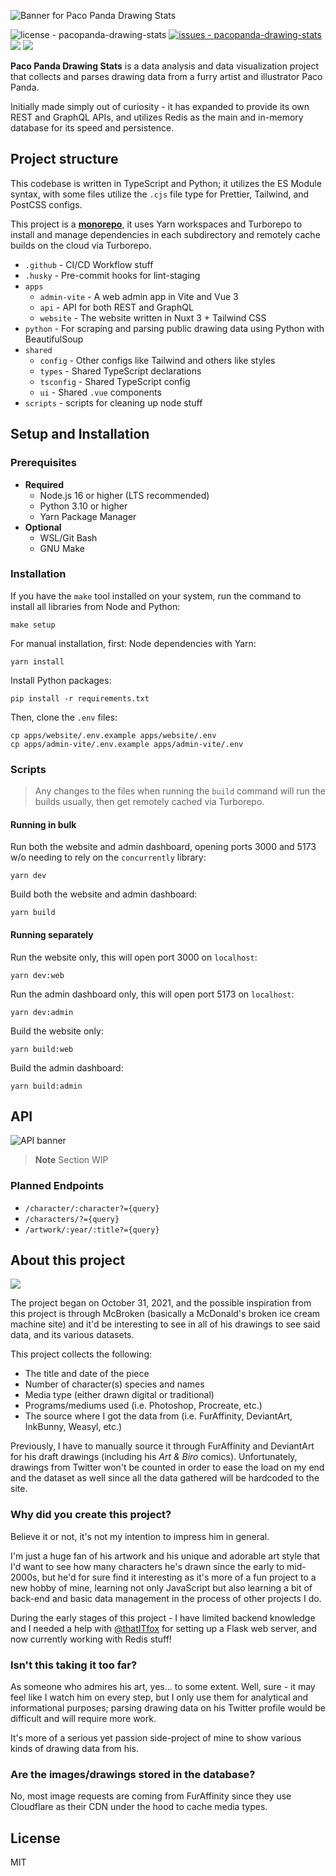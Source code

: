 ![Banner for Paco Panda Drawing Stats](https://user-images.githubusercontent.com/94678583/220274497-18b6a944-a759-469e-a10e-1d9b1ec6a95b.png)

![license - pacopanda-drawing-stats](https://img.shields.io/github/license/kuroji-fusky/pacopanda-drawing-stats?color=336600)
[![issues - pacopanda-drawing-stats](https://img.shields.io/github/issues/kuroji-fusky/pacopanda-drawing-stats)](https://github.com/kuroji-fusky/pacopanda-drawing-stats/issues)
![](https://img.shields.io/github/last-commit/kuroji-fusky/pacopanda-drawing-stats)
![](https://img.shields.io/github/contributors/kuroji-fusky/pacopanda-drawing-stats)

**Paco Panda Drawing Stats** is a data analysis and data visualization project
that collects and parses drawing data from a furry artist and illustrator Paco
Panda.

Initially made simply out of curiosity - it has expanded to provide its own REST
and GraphQL APIs, and utilizes Redis as the main and in-memory database for its
speed and persistence.

## Project structure

This codebase is written in TypeScript and Python; it utilizes the ES Module
syntax, with some files utilize the `.cjs` file type for Prettier, Tailwind, and
PostCSS configs.

This project is a [**monorepo**](https://monorepo.tools/#what-is-a-monorepo), it
uses Yarn workspaces and Turborepo to install and manage dependencies in each
subdirectory and remotely cache builds on the cloud via Turborepo.

- `.github` - CI/CD Workflow stuff
- `.husky` - Pre-commit hooks for lint-staging
- `apps`
  - `admin-vite` - A web admin app in Vite and Vue 3
  - `api` - API for both REST and GraphQL
  - `website` - The website written in Nuxt 3 + Tailwind CSS
- `python` - For scraping and parsing public drawing data using Python with
  BeautifulSoup
- `shared`
  - `config` - Other configs like Tailwind and others like styles
  - `types` - Shared TypeScript declarations
  - `tsconfig` - Shared TypeScript config
  - `ui` - Shared `.vue` components
- `scripts` - scripts for cleaning up node stuff

## Setup and Installation

### Prerequisites

- **Required**
  - Node.js 16 or higher (LTS recommended)
  - Python 3.10 or higher
  - Yarn Package Manager
- **Optional**
  - WSL/Git Bash
  - GNU Make

### Installation

If you have the `make` tool installed on your system, run the command to install
all libraries from Node and Python:

```console
make setup
```

For manual installation, first: Node dependencies with Yarn:

```console
yarn install
```

Install Python packages:

```console
pip install -r requirements.txt
```

Then, clone the `.env` files:

```console
cp apps/website/.env.example apps/website/.env
cp apps/admin-vite/.env.example apps/admin-vite/.env
```

### Scripts

> Any changes to the files when running the `build` command will run the builds
> usually, then get remotely cached via Turborepo.

#### Running in bulk

Run both the website and admin dashboard, opening ports 3000 and 5173 w/o
needing to rely on the `concurrently` library:

```console
yarn dev
```

Build both the website and admin dashboard:

```console
yarn build
```

#### Running separately

Run the website only, this will open port 3000 on `localhost`:

```console
yarn dev:web
```

Run the admin dashboard only, this will open port 5173 on `localhost`:

```console
yarn dev:admin
```

Build the website only:

```console
yarn build:web
```

Build the admin dashboard:

```console
yarn build:admin
```

## API

![API banner](https://user-images.githubusercontent.com/94678583/203912229-9b6c2479-e999-4b36-9d54-205037691d18.png)

> **Note** Section WIP

### Planned Endpoints

- `/character/:character?={query}`
- `/characters/?={query}`
- `/artwork/:year/:title?={query}`

## About this project

![](https://user-images.githubusercontent.com/94678583/208869784-c68b5483-8e18-4d01-9163-d502b4cb40c5.png)

The project began on October 31, 2021, and the possible inspiration from this
project is through McBroken (basically a McDonald's broken ice cream machine
site) and it'd be interesting to see in all of his drawings to see said data,
and its various datasets.

This project collects the following:

- The title and date of the piece
- Number of character(s) species and names
- Media type (either drawn digital or traditional)
- Programs/mediums used (i.e. Photoshop, Procreate, etc.)
- The source where I got the data from (i.e. FurAffinity, DeviantArt, InkBunny,
  Weasyl, etc.)

Previously, I have to manually source it through FurAffinity and DeviantArt for
his draft drawings (including his _Art & Biro_ comics). Unfortunately, drawings
from Twitter won't be counted in order to ease the load on my end and the
dataset as well since all the data gathered will be hardcoded to the site.

### Why did you create this project?

Believe it or not, it's not my intention to impress him in general.

I'm just a huge fan of his artwork and his unique and adorable art style that
I'd want to see how many characters he's drawn since the early to mid-2000s, but
he'd for sure find it interesting as it's more of a fun project to a new hobby
of mine, learning not only JavaScript but also learning a bit of back-end and
basic data management in the process of other projects I do.

During the early stages of this project - I have limited backend knowledge and I
needed a help with [@thatITfox][it] for setting up a Flask web server, and now
currently working with Redis stuff!

### Isn't this taking it too far?

As someone who admires his art, yes... to some extent. Well, sure - it may feel
like I watch him on every step, but I only use them for analytical and
informational purposes; parsing drawing data on his Twitter profile would be
difficult and will require more work.

It's more of a serious yet passion side-project of mine to show various kinds of
drawing data from his.

### Are the images/drawings stored in the database?

No, most image requests are coming from FurAffinity since they use Cloudflare as
their CDN under the hood to cache media types.

## License

MIT

[it]: https://github.com/thatITfox
